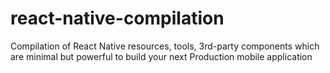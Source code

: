 # react-native-compilation
Compilation of React Native resources, tools, 3rd-party components which are minimal but powerful to build your next Production mobile application
